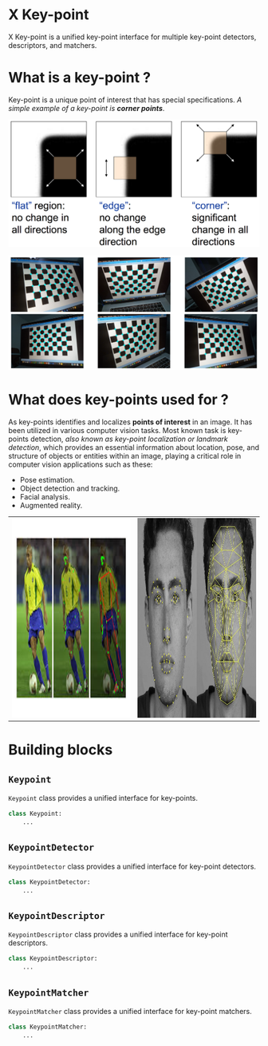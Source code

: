 # X Key-point

X Key-point is a unified key-point interface for multiple key-point detectors, descriptors, and matchers.
# What is a key-point ?

Key-point is a unique point of interest that has special specifications. _A simple example of a key-point is **corner points**_.

![Corner Point](<Harris Corners.png>)

![Checkerboard Inner Corners](<checkerboard inner corners.png>)
# What does key-points used for ?

As key-points identifies and localizes **points of interest** in an image. It has been utilized in various computer vision tasks. Most known task is key-points detection, _also known as key-point localization or landmark detection_, which provides an essential information about location, pose, and structure of objects or entities within an image, playing a critical role in computer vision applications such as these:
- Pose estimation.
- Object detection and tracking.
- Facial analysis.
- Augmented reality.

<table>
<td><img src="pose%20estimation.jpg" alt="Human Pose" height=400px width=400px/></td>
<td><img src="facial%20detection.png" alt="Facial analysis" height=400px width=400px/></td>
</table>

# Building blocks

## `Keypoint`

`Keypoint` class provides a unified interface for key-points.

```Python
class Keypoint:
	...
```
## `KeypointDetector`

`KeypointDetector` class provides a unified interface for key-point detectors.

```Python
class KeypointDetector:
	...
```
## `KeypointDescriptor`

`KeypointDescriptor` class provides a unified interface for key-point descriptors.

```Python
class KeypointDescriptor:
	...
```
## `KeypointMatcher`

`KeypointMatcher` class provides a unified interface for key-point matchers.

```Python
class KeypointMatcher:
	...
```
